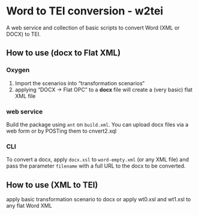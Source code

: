 # Word to TEI conversion - w2tei

A web service and collection of basic scripts to convert Word (XML or DOCX) to TEI.

## How to use (docx to Flat XML)

### Oxygen
1. Import the scenarios into “transformation scenarios“
1. applying “DOCX → Flat OPC” to a **docx** file will create a (very basic) flat XML file

### web service
Build the package using `ant` on `build.xml`. You can upload docx files via a web form or by POSTing them to cnvert2.xql

### CLI
To convert a docx, apply `docx.xsl` to `word-empty.xml` (or any XML file) and pass the parameter `filename` with a full 
  URL to the docx to be converted.
  
## How to use (XML to TEI)
apply basic transformation scenario to docx or apply wt0.xsl and wt1.xsl to any flat Word XML